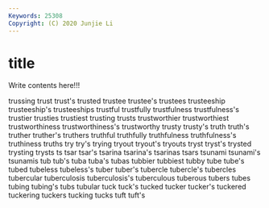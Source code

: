 ```yaml
---
Keywords: 25308
Copyright: (C) 2020 Junjie Li
---
```


# title

Write contents here!!!

trussing 
trust 
trust's 
trusted 
trustee
trustee's 
trustees 
trusteeship 
trusteeship's 
trusteeships 
trustful 
trustfully 
trustfulness 
trustfulness's 
trustier
trusties 
trustiest 
trusting 
trusts 
trustworthier 
trustworthiest 
trustworthiness 
trustworthiness's 
trustworthy 
trusty
trusty's 
truth 
truth's 
truther 
truther's 
truthers 
truthful 
truthfully 
truthfulness 
truthfulness's
truthiness 
truths 
try 
try's 
trying 
tryout 
tryout's 
tryouts 
tryst 
tryst's
trysted 
trysting 
trysts 
ts 
tsar 
tsar's 
tsarina 
tsarina's 
tsarinas 
tsars
tsunami 
tsunami's 
tsunamis 
tub 
tub's 
tuba 
tuba's 
tubas 
tubbier 
tubbiest
tubby 
tube 
tube's 
tubed 
tubeless 
tubeless's 
tuber 
tuber's 
tubercle 
tubercle's
tubercles 
tubercular 
tuberculosis 
tuberculosis's 
tuberculous 
tuberous 
tubers 
tubes 
tubing 
tubing's
tubs 
tubular 
tuck 
tuck's 
tucked 
tucker 
tucker's 
tuckered 
tuckering 
tuckers
tucking 
tucks 
tuft 
tuft's 
